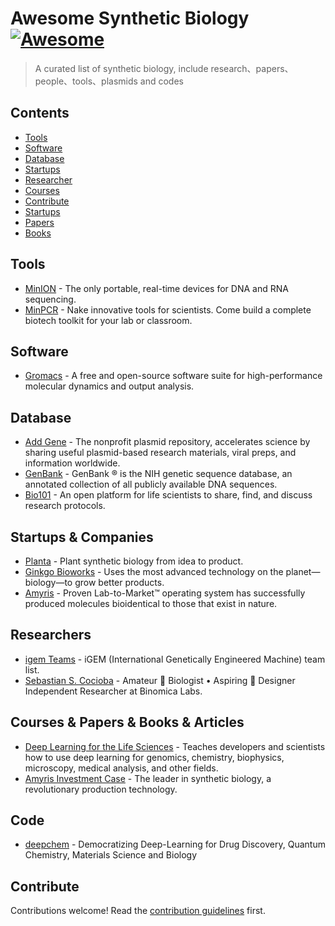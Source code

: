 # Awesome Synthetic Biology [![Awesome](https://awesome.re/badge.svg)](https://awesome.re)

> A curated list of synthetic biology, include research、papers、people、tools、plasmids and codes

## Contents

- [Tools](#tools)
- [Software](#software)
- [Database](#database)
- [Startups](#startups)
- [Researcher](#researcher)
- [Courses](#courses)
- [Contribute](#contribute)
- [Startups](#startups)
- [Papers](#papers)
- [Books](#books)

## Tools

- [MinION](https://nanoporetech.com/products/minion) - The only portable, real-time devices for DNA and RNA sequencing.
- [MinPCR](https://www.minipcr.com/) - Nake innovative tools for scientists. Come build a complete biotech toolkit for your lab or classroom.

## Software

- [Gromacs](https://www.gromacs.org/) - A free and open-source software suite for high-performance molecular dynamics and output analysis.

## Database

- [Add Gene](https://www.addgene.org/) - The nonprofit plasmid repository, accelerates science by sharing useful plasmid-based research materials, viral preps, and information worldwide.
- [GenBank](https://www.ncbi.nlm.nih.gov/genbank/) - GenBank ® is the NIH genetic sequence database, an annotated collection of all publicly available DNA sequences.
- [Bio101](https://bio-protocol.org/bio101) - An open platform for life scientists to share, find, and discuss research protocols.

## Startups & Companies

- [Planta](https://planta.bio/) - Plant synthetic biology from idea to product.
- [Ginkgo Bioworks](https://www.ginkgobioworks.com/) - Uses the most advanced technology on the planet—biology—to grow better products.
- [Amyris](https://amyris.com/) - Proven Lab-to-Market™ operating system has successfully produced molecules bioidentical to those that exist in nature.

## Researchers

- [igem Teams](https://airtable.com/shrqoByHc3pKYKyKW/tblb1REO5NYXRgiIv?backgroundColor=green&viewControls=on) - iGEM (International Genetically Engineered Machine) team list.
- [Sebastian S. Cocioba](https://twitter.com/ATinyGreenCell) - Amateur 🌿 Biologist • Aspiring 🌻 Designer Independent Researcher at Binomica Labs.

## Courses & Papers & Books & Articles

- [Deep Learning for the Life Sciences](https://www.oreilly.com/library/view/deep-learning-for/9781492039822/) - Teaches developers and scientists how to use deep learning for genomics, chemistry, biophysics, microscopy, medical analysis, and other fields.
- [Amyris Investment Case](https://fallacyalarm.substack.com/p/amyris-investment-case-21-12-22) - The leader in synthetic biology, a revolutionary production technology.

## Code

- [deepchem](https://github.com/deepchem/deepchem) - Democratizing Deep-Learning for Drug Discovery, Quantum Chemistry, Materials Science and Biology

## Contribute

Contributions welcome! Read the [contribution guidelines](contributing.md) first.
